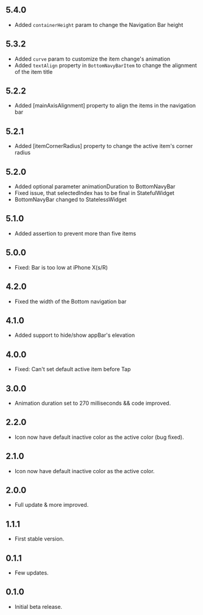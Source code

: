 ## 5.4.0

* Added `containerHeight` param to change the Navigation Bar height

## 5.3.2

* Added `curve` param to customize the item change's animation
* Added `textAlign` property in `BottomNavyBarItem` to change the alignment of the item title
 
## 5.2.2
 * Added [mainAxisAlignment] property to align the items in the navigation bar

## 5.2.1 
* Added [itemCornerRadius] property to change the active item's corner radius

## 5.2.0 
* Added optional parameter animationDuration to BottomNavyBar
* Fixed issue, that selectedIndex has to be final in StatefulWidget
* BottomNavyBar changed to StatelessWidget

## 5.1.0 
* Added assertion to prevent more than five items

## 5.0.0 
* Fixed: Bar is too low at iPhone X(s/R)

## 4.2.0 
* Fixed the width of the Bottom navigation bar

## 4.1.0 
* Added support to hide/show appBar's elevation

## 4.0.0 
* Fixed: Can't set default active item before Tap

## 3.0.0 
* Animation duration set to 270 milliseconds && code improved.

## 2.2.0 
* Icon now have default inactive color as the active color (bug fixed).

## 2.1.0 
* Icon now have default inactive color as the active color.

## 2.0.0 
* Full update & more improved.

## 1.1.1 
* First stable version.

## 0.1.1 
* Few updates.

## 0.1.0 
* Initial beta release.
